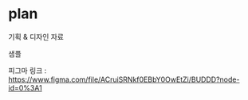 # plan
기획 &amp; 디자인 자료

샘플


피그마 링크 : https://www.figma.com/file/ACruiSRNkf0EBbY0OwEtZi/BUDDD?node-id=0%3A1
